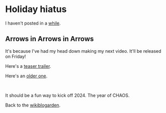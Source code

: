 # Holiday hiatus

I haven't posted in a [while](/wikiblogarden/health/conversion-therapy/).

## Arrows in Arrows in Arrows

It's because I've had my head down making my next video. It'll be released on Friday!

Here's a [teaser trailer](https://youtu.be/PRhsfUWLwEc).

Here's an [older one](https://youtu.be/8TFuKwdixlU).

<br>

It should be a fun way to kick off 2024. The year of CHAOS.

Back to the [wikiblogarden](/wikiblogarden).
